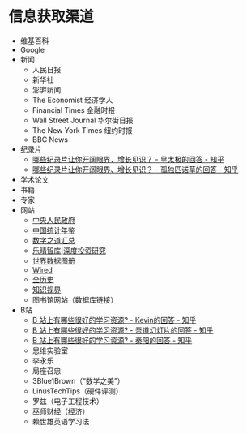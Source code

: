 # 信息获取渠道

- 维基百科
- Google
- 新闻
    - 人民日报
    - 新华社
    - 澎湃新闻
    - The Economist 经济学人
    - Financial Times 金融时报
    - Wall Street Journal 华尔街日报
    - The New York Times 纽约时报
    - BBC News
- 纪录片
    - [哪些纪录片让你开阔眼界、增长见识？ - 皇太极的回答 - 知乎](https://www.zhihu.com/question/27325912/answer/518950608)
    - [哪些纪录片让你开阔眼界、增长见识？ - 孤独匹诺草的回答 - 知乎](https://www.zhihu.com/question/27325912/answer/883703313)
- 学术论文
- 书籍
- 专家
- 网站
    - [中央人民政府](http://www.gov.cn/index.htm)
    - [中国统计年鉴](http://www.stats.gov.cn/tjsj/ndsj/)
    - [数字之道汇总](http://news.sohu.com/matrix/)
    - [乐晴智库|深度投资研究](http://www.767stock.com/)
    - [世界数据图册](https://cn.knoema.com/atlas)
    - [Wired](https://www.wired.com/)
    - [全历史](https://www.allhistory.com/)
    - [知识视界](http://www.libvideo.com/)
    - 图书馆网站（数据库链接）
- B站
    - [B 站上有哪些很好的学习资源? - Kevin的回答 - 知乎](https://www.zhihu.com/question/265883810/answer/977284119)
    - [B 站上有哪些很好的学习资源? - 吾道幻灯片的回答 - 知乎](https://www.zhihu.com/question/265883810/answer/978128957)
    - [B 站上有哪些很好的学习资源? - 秦阳的回答 - 知乎](https://www.zhihu.com/question/265883810/answer/974890029)
    - 思维实验室
    - 李永乐
    - 局座召忠
    - 3Blue1Brown（“数学之美”）
    - LinusTechTips（硬件评测）
    - 罗兹（电子工程技术）
    - 巫师财经（经济）
    - 赖世雄英语学习法
